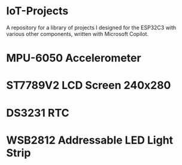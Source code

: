 # IoT-Projects
A repository for a library of projects I designed for the ESP32C3 with various other components, written with Microsoft Copilot.
  # MPU-6050 Accelerometer 
  # ST7789V2 LCD Screen 240x280
  # DS3231 RTC
  # WSB2812 Addressable LED Light Strip




